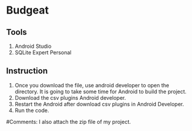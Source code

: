 # Budgeat
## Tools
1. Android Studio 
2. SQLite Expert Personal
## Instruction
1. Once you download the file, use android developer to open the directory. It is going to take some time for Android to build the project.
2. Download the csv plugins Android developer.
3. Restart the Android after download csv plugins in Android Developer.
4. Run the code.

#Comments:
I also attach the zip file of my project.
